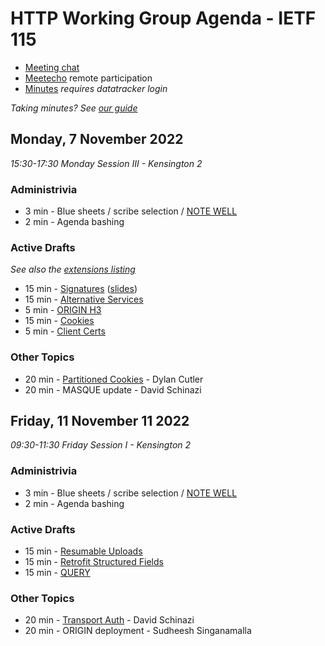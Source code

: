 # HTTP Working Group Agenda - IETF 115

* [Meeting chat]()
* [Meetecho](http://www.meetecho.com/ietf115/httpbis) remote participation
* [Minutes](https://notes.ietf.org/notes-httpbis-115) _requires datatracker login_

*Taking minutes? See [our guide](https://github.com/httpwg/wiki/wiki/TakingMinutes)*



## Monday, 7 November 2022

_15:30-17:30 Monday Session III - Kensington 2_

### Administrivia

*  3 min - Blue sheets / scribe selection / [NOTE WELL](https://www.ietf.org/about/note-well/)
*  2 min - Agenda bashing

### Active Drafts

_See also the [extensions listing](https://httpwg.org/http-extensions/)_

* 15 min - [Signatures](https://datatracker.ietf.org/doc/draft-ietf-httpbis-message-signatures) ([slides](Signatures.pdf))
* 15 min - [Alternative Services](https://datatracker.ietf.org/doc/draft-ietf-httpbis-rfc7838bis)
* 5 min - [ORIGIN H3](https://datatracker.ietf.org/doc/draft-ietf-httpbis-origin-h3)
* 15 min - [Cookies](https://datatracker.ietf.org/doc/draft-ietf-httpbis-rfc6265bis) 
* 5 min - [Client Certs](https://datatracker.ietf.org/doc/draft-ietf-httpbis-client-cert-field)


### Other Topics

* 20 min - [Partitioned Cookies](https://datatracker.ietf.org/doc/draft-cutler-httpbis-partitioned-cookies/) - Dylan Cutler
* 20 min - MASQUE update - David Schinazi


## Friday, 11 November 11 2022

_09:30-11:30 Friday Session I - Kensington 2_

### Administrivia

*  3 min - Blue sheets / scribe selection / [NOTE WELL](https://www.ietf.org/about/note-well/)
*  2 min - Agenda bashing


### Active Drafts

* 15 min - [Resumable Uploads](https://datatracker.ietf.org/doc/draft-ietf-httpbis-resumable-upload)
* 15 min - [Retrofit Structured Fields](https://datatracker.ietf.org/doc/draft-ietf-httpbis-retrofit)
* 15 min - [QUERY](https://datatracker.ietf.org/doc/draft-ietf-httpbis-safe-method-w-body)


### Other Topics

* 20 min - [Transport Auth](https://datatracker.ietf.org/doc/draft-schinazi-httpbis-transport-auth/)  - David Schinazi
* 20 min - ORIGIN deployment - Sudheesh Singanamalla
